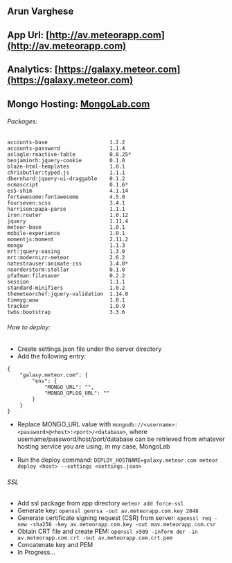 ## Arun Varghese
## App Url: [http://av.meteorapp.com](http://av.meteorapp.com)
## Analytics: [https://galaxy.meteor.com](https://galaxy.meteor.com)
## Mongo Hosting: [MongoLab.com](https://MongoLab.com)

###### Packages:
```
accounts-base                    1.2.2 
accounts-password                1.1.4 
aslagle:reactive-table           0.8.25*
benjaminrh:jquery-cookie         0.1.0 
blaze-html-templates             1.0.1 
chrisbutler:typed.js             1.1.1 
dbernhard:jquery-ui-draggable    0.1.2 
ecmascript                       0.1.6*
es5-shim                         4.1.14
fortawesome:fontawesome          4.5.0 
fourseven:scss                   3.4.1 
harrison:papa-parse              1.1.1 
iron:router                      1.0.12
jquery                           1.11.4
meteor-base                      1.0.1 
mobile-experience                1.0.1 
momentjs:moment                  2.11.2
mongo                            1.1.3 
mrt:jquery-easing                1.3.0 
mrt:modernizr-meteor             2.6.2 
natestrauser:animate-css         3.4.0*
noorderstorm:stellar             0.1.0 
pfafman:filesaver                0.2.2 
session                          1.1.1 
standard-minifiers               1.0.2 
themeteorchef:jquery-validation  1.14.0
timmyg:wow                       1.0.1 
tracker                          1.0.9 
twbs:bootstrap                   3.3.6 
```

###### How to deploy:

- Create settings.json file under the server directory
- Add the following entry:
```
{ 
	"galaxy.meteor.com": { 
		"env": { 
			"MONGO_URL": "", 
			"MONGO_OPLOG_URL": "" 
		} 
	}
}
```
- Replace MONGO_URL value with ```mongodb://<username>:<password>@<host>:<port>/<database>```, where username/password/host/port/database can be retrieved from whatever hosting service you are using, in my case, MongoLab

- Run the deploy command: ```DEPLOY_HOSTNAME=galaxy.meteor.com meteor deploy <host> --settings <settings.json>```

###### SSL 
- Add ssl package from app directory ```meteor add force-ssl```
- Generate key: ```openssl genrsa -out av.meteorapp.com.key 2048```
- Generate certificate signing request (CSR) from server: ```openssl req -new -sha256 -key av.meteorapp.com.key -out mav.meteorapp.com.csr```
- Obtain CRT file and create PEM: ```openssl x509 -inform der -in av.meteorapp.com.crt -out av.meteorapp.com.crt.pem```
- Concatenate key and PEM
- In Progress...
